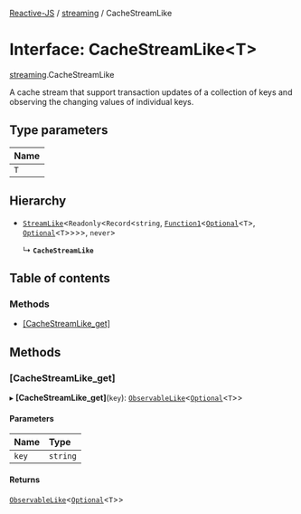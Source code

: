 [Reactive-JS](../README.md) / [streaming](../modules/streaming.md) / CacheStreamLike

# Interface: CacheStreamLike<T\>

[streaming](../modules/streaming.md).CacheStreamLike

A cache stream that support transaction updates of a collection of keys
and observing the changing values of individual keys.

## Type parameters

| Name |
| :------ |
| `T` |

## Hierarchy

- [`StreamLike`](streaming.StreamLike.md)<`Readonly`<`Record`<`string`, [`Function1`](../modules/functions.md#function1)<[`Optional`](../modules/functions.md#optional)<`T`\>, [`Optional`](../modules/functions.md#optional)<`T`\>\>\>\>, `never`\>

  ↳ **`CacheStreamLike`**

## Table of contents

### Methods

- [[CacheStreamLike\_get]](streaming.CacheStreamLike.md#[cachestreamlike_get])

## Methods

### [CacheStreamLike\_get]

▸ **[CacheStreamLike_get]**(`key`): [`ObservableLike`](rx.ObservableLike.md)<[`Optional`](../modules/functions.md#optional)<`T`\>\>

#### Parameters

| Name | Type |
| :------ | :------ |
| `key` | `string` |

#### Returns

[`ObservableLike`](rx.ObservableLike.md)<[`Optional`](../modules/functions.md#optional)<`T`\>\>
